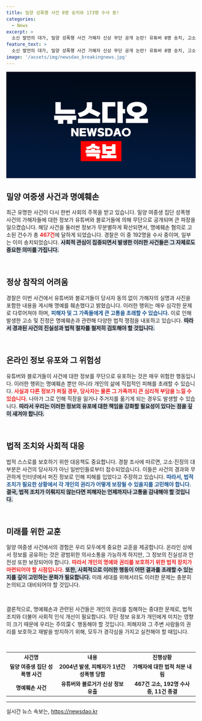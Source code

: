 ```yaml
---
title: 밀양 성폭행 사건 8명 송치와 173명 수사 중!
categories:
  - News
excerpt: >
  소신 발언의 대가, 밀양 성폭행 사건 가해자 신상 무단 공개 논란! 유튜버 8명 송치, 고소 467건 중 192명 수사 착수. 명예훼손의 비극, 과거의 상처가 다시 되살아나다. 클릭해 진실을 확인하세요!
feature_text: >
  소신 발언의 대가, 밀양 성폭행 사건 가해자 신상 무단 공개 논란! 유튜버 8명 송치, 고소 467건 중 192명 수사 착수. 명예훼손의 비극, 과거의 상처가 다시 되살아나다. 클릭해 진실을 확인하세요!
image: '/assets/img/newsdao_breakingnews.jpg'
---
```


<p><img src="/assets/img/newsdao_breakingnews.jpg" alt="cryptoinkorea 속보" /></p>

<h2 data-ke-size="size26">밀양 여중생 사건과 명예훼손</h2>

<p data-ke-size="size16">최근 유명한 사건이 다시 한번 사회의 주목을 받고 있습니다. 밀양 여중생 집단 성폭행 사건의 가해자들에 대한 정보가 유튜버와 블로거들에 의해 무단으로 공개되며 큰 파장을 일으켰습니다. 해당 사건을 둘러싼 정보가 무분별하게 확산되면서, 명예훼손 혐의로 고소된 건수가 총 <b><span style="color: #ee2323;">467건</span></b>에 달하게 되었습니다. 경찰은 이 중 192명을 수사 중이며, 일부는 이미 송치되었습니다. <b><span style="background-color: #21538527;">사회적 관심이 집중되면서 발생한 이러한 사건들은 그 자체로도 중요한 의미를 가집니다.</span></b></p>

<p data-ke-size="size16">&nbsp;</p>

<h2 data-ke-size="size26">정상 참작의 어려움</h2>

<p data-ke-size="size16">경찰은 이번 사건에서 유튜버와 블로거들이 당사자 동의 없이 가해자의 실명과 사진을 포함한 내용을 게시해 명예를 훼손했다고 밝혔습니다. 이러한 행위는 매우 심각한 문제로 다루어져야 하며, <b><span style="color: #1a5490;">피해자 및 그 가족들에게 큰 고통을 초래할 수 있습니다.</span></b> 이로 인해 발생한 고소 및 진정은 명예훼손과 관련해 다양한 법적 쟁점을 내포하고 있습니다. <b><span style="background-color: #21538527;">따라서 경과된 사건의 진실성과 법적 절차를 철저히 검토해야 할 것입니다.</span></b></p>

<p data-ke-size="size16">&nbsp;</p>

<h2 data-ke-size="size26">온라인 정보 유포와 그 위험성</h2>

<p data-ke-size="size16">유튜버와 블로거들이 사건에 대한 정보를 무단으로 유포하는 것은 매우 위험한 행동입니다. 이러한 행위는 명예훼손 뿐만 아니라 개인의 삶에 직접적인 피해를 초래할 수 있습니다. <b><span style="color: #ee2323;">사실과 다른 정보가 퍼질 경우, 당사자는 물론 그 가족까지 큰 심리적 부담을 느낄 수 있습니다.</span></b> 나아가 그로 인해 직장을 잃거나 주거지를 옮기게 되는 경우도 발생할 수 있습니다. <b><span style="background-color: #21538527;">따라서 우리는 이러한 정보의 유포에 대한 책임을 강화할 필요성이 있다는 점을 깊이 새겨야 합니다.</span></b></p>

<p data-ke-size="size16">&nbsp;</p>

<h2 data-ke-size="size26">법적 조치와 사회적 대응</h2>

<p data-ke-size="size16">법적 스스로를 보호하기 위한 대응책도 중요합니다. 경찰 조사에 따르면, 고소·진정의 대부분은 사건의 당사자가 아닌 일반인들로부터 접수되었습니다. 이들은 사건의 경과와 무관하게 인터넷에서 퍼진 정보로 인해 피해를 입었다고 주장하고 있습니다. <b><span style="color: #1a5490;">따라서, 법적 조치가 필요한 상황에서 각 개인의 권리가 어떻게 보장될 수 있을지를 고민해야 합니다.</span></b> <b><span style="background-color: #21538527;">결국, 법적 조치가 이뤄지지 않는다면 피해자는 언제까지나 고통을 감내해야 할 것입니다.</span></b></p>

<p data-ke-size="size16">&nbsp;</p>

<h2 data-ke-size="size26">미래를 위한 교훈</h2>

<p data-ke-size="size16">밀양 여중생 사건에서의 경험은 우리 모두에게 중요한 교훈을 제공합니다. 온라인 상에서 정보를 공유하는 것은 광범위한 의사소통을 가능하게 하지만, 그 정보의 진실성과 안전성 또한 보장되어야 합니다. <b><span style="color: #ee2323;">따라서 개인의 명예와 권리를 보호하기 위한 법적 장치가 마련되어야 할 시점입니다.</span></b> <b><span style="background-color: #21538527;">또한, 사회적으로 이러한 행동이 어떤 결과를 초래할 수 있는지를 깊이 고민하는 문화가 필요합니다.</span></b> 미래 세대를 위해서라도 이러한 문제는 충분히 논의되고 대비되어야 할 것입니다.</p>

<p data-ke-size="size16">&nbsp;</p>

<p data-ke-size="size16">결론적으로, 명예훼손과 관련된 사건들은 개인의 권리를 침해하는 중대한 문제로, 법적 조치와 더불어 사회적 인식 개선이 필요합니다. 무단 정보 유포가 개인에게 미치는 영향이 크기 때문에 우리는 주의深く 행동해야 할 것입니다. 피해자와 그 주변 사람들의 권리를 보호하고 재발을 방지하기 위해, 모두가 경각심을 가지고 실천해야 할 때입니다.</p>

<p data-ke-size="size16">&nbsp;</p>

<table>
    <tr>
        <td style="text-align: center; height: 17px;"><b>사건명</b></td>
        <td style="text-align: center; height: 17px;"><b>내용</b></td>
        <td style="text-align: center; height: 17px;"><b>진행상황</b></td>
    </tr>
    <tr>
        <td style="text-align: center; height: 17px;"><b>밀양 여중생 집단 성폭행 사건</b></td>
        <td style="text-align: center; height: 17px;"><b>2004년 발생, 피해자가 1년간 성폭행 당함</b></td>
        <td style="text-align: center; height: 17px;"><b>가해자에 대한 법적 처분 내림</b></td>
    </tr>
    <tr>
        <td style="text-align: center; height: 17px;"><b>명예훼손 사건</b></td>
        <td style="text-align: center; height: 17px;"><b>유튜버와 블로거가 신상 정보 유출</b></td>
        <td style="text-align: center; height: 17px;"><b>467건 고소, 192명 수사 중, 11건 종결</b></td>
    </tr>
</table>

<hr />
실시간 뉴스 속보는, <a href="https://newsdao.kr" rel="dofollow">https://newsdao.kr</a>


